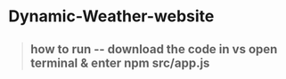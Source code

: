 # Dynamic-Weather-website
> how to run --
download the code in vs
>open terminal & enter
> npm src/app.js
> ----------



